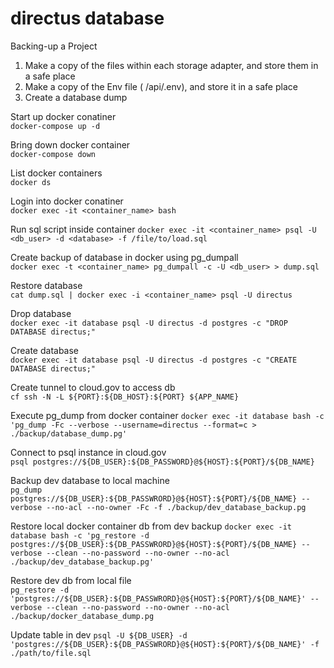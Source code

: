 # directus database

Backing-up a Project  
1. Make a copy of the files within each storage adapter, and store them in a safe place
2. Make a copy of the Env file ( /api/.env), and store it in a safe place
3. Create a database dump

Start up docker conatiner  
`docker-compose up -d`

Bring down docker container  
`docker-compose down`

List docker containers  
`docker ds`

Login into docker conatiner  
`docker exec -it <container_name> bash`

Run sql script inside container
`docker exec -it <container_name> psql -U <db_user> -d <database> -f /file/to/load.sql`

Create backup of database in docker using pg_dumpall   
`docker exec -t <container_name> pg_dumpall -c -U <db_user> > dump.sql`

Restore database  
`cat dump.sql | docker exec -i <container_name> psql -U directus`  

Drop database  
`docker exec -it database psql -U directus -d postgres -c "DROP DATABASE directus;"`

Create database  
`docker exec -it database psql -U directus -d postgres -c "CREATE DATABASE directus;"`

Create tunnel to cloud.gov to access db  
`cf ssh -N -L ${PORT}:${DB_HOST}:${PORT} ${APP_NAME}`

Execute pg_dump from docker container
`docker exec -it database bash -c 'pg_dump -Fc --verbose --username=directus --format=c > ./backup/database_dump.pg'`  

Connect to psql instance in cloud.gov  
`psql postgres://${DB_USER}:${DB_PASSWORD}@${HOST}:${PORT}/${DB_NAME}`

Backup dev database to local machine  
`pg_dump postgres://${DB_USER}:${DB_PASSWRORD}@${HOST}:${PORT}/${DB_NAME} --verbose --no-acl --no-owner -Fc -f ./backup/dev_database_backup.pg`

Restore local docker container db from dev backup
`docker exec -it database bash -c 'pg_restore -d postgres://${DB_USER}:${DB_PASSWRORD}@${HOST}:${PORT}/${DB_NAME} --verbose --clean --no-password --no-owner --no-acl ./backup/dev_database_backup.pg'`

Restore dev db from local file  
`pg_restore -d 'postgres://${DB_USER}:${DB_PASSWRORD}@${HOST}:${PORT}/${DB_NAME}' --verbose --clean --no-password --no-owner --no-acl  ./backup/docker_database_dump.pg`

Update table in dev
`psql -U ${DB_USER} -d 'postgres://${DB_USER}:${DB_PASSWRORD}@${HOST}:${PORT}/${DB_NAME}' -f ./path/to/file.sql`

